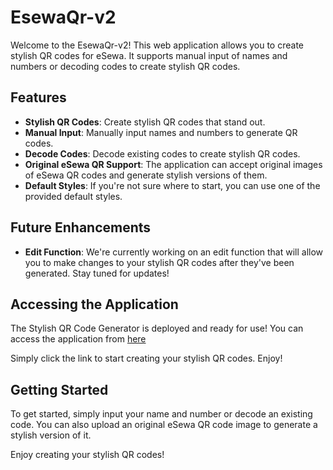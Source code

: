 # EsewaQr-v2

Welcome to the EsewaQr-v2! This web application allows you to create stylish QR codes for eSewa. It supports manual input of names and numbers or decoding codes to create stylish QR codes.

## Features

- **Stylish QR Codes**: Create stylish QR codes that stand out.
- **Manual Input**: Manually input names and numbers to generate QR codes.
- **Decode Codes**: Decode existing codes to create stylish QR codes.
- **Original eSewa QR Support**: The application can accept original images of eSewa QR codes and generate stylish versions of them.
- **Default Styles**: If you're not sure where to start, you can use one of the provided default styles.

## Future Enhancements

- **Edit Function**: We're currently working on an edit function that will allow you to make changes to your stylish QR codes after they've been generated. Stay tuned for updates!

## Accessing the Application

The Stylish QR Code Generator is deployed and ready for use! You can access the application from [here](https://razusharmaa.github.io/EsewaQr-v2/)

Simply click the link to start creating your stylish QR codes. Enjoy!

## Getting Started

To get started, simply input your name and number or decode an existing code. You can also upload an original eSewa QR code image to generate a stylish version of it.

Enjoy creating your stylish QR codes!
